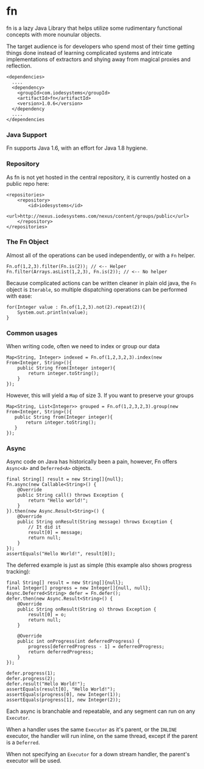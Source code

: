 # fn

fn is a lazy Java Library that helps utilize some rudimentary functional concepts with more nounular objects.

The target audience is for developers who spend most of their time getting things done instead of learning 
complicated systems and intricate implementations of extractors and shying away from magical proxies and
reflection.

    <dependencies>
      ....
      <dependency>
        <groupId>com.iodesystems</groupId>
        <artifactId>fn</artifactId>
        <version>1.0.6</version>
      </dependency
      ....
    </dependencies

### Java Support
Fn supports Java 1.6, with an effort for Java 1.8 hygiene.

### Repository

As fn is not yet hosted in the central repository, it is currently hosted on a public repo here:
    
    <repositories>
        <repository>
            <id>iodesystems</id>
            <url>http://nexus.iodesystems.com/nexus/content/groups/public</url>
        </repository>
    </repositories>

### The Fn Object

Almost all of the operations can be used independently, or with a `Fn` helper. 

    Fn.of(1,2,3).filter(Fn.is(2)); // <-- Helper
    Fn.filter(Arrays.asList(1,2,3), Fn.is(2)); // <-- No helper
    
Because complicated actions can be written cleaner in plain old java, the `Fn` object is `Iterable`,
so multiple dispatching operations can be performed with ease:

    for(Integer value : Fn.of(1,2,3).not(2).repeat(2)){
        System.out.println(value);
    }

### Common usages

When writing code, often we need to index or group our data

    Map<String, Integer> indexed = Fn.of(1,2,3,2,3).index(new From<Integer, String>(){
        public String from(Integer integer){
            return integer.toString();
        }
    });
    
However, this will yield a `Map` of size 3. If you want to preserve your groups

    Map<String, List<Integer>> grouped = Fn.of(1,2,3,2,3).group(new From<Integer, String>(){
       public String from(Integer integer){
           return integer.toString();
       }
    });
    
### Async

Async code on Java has historically been a pain, however, Fn offers `Async<A>` and `Deferred<A>` objects.

    final String[] result = new String[]{null};
    Fn.async(new Callable<String>() {
        @Override
        public String call() throws Exception {
            return "Hello world!";
        }
    }).then(new Async.Result<String>() {
        @Override
        public String onResult(String message) throws Exception {
            // It did it
            result[0] = message;
            return null;
        }
    });
    assertEquals("Hello World!", result[0]);

The deferred example is just as simple (this example also shows progress tracking):

    final String[] result = new String[]{null};
    final Integer[] progress = new Integer[]{null, null};
    Async.Deferred<String> defer = Fn.defer();
    defer.then(new Async.Result<String>() {
        @Override
        public String onResult(String o) throws Exception {
            result[0] = o;
            return null;
        }

        @Override
        public int onProgress(int deferredProgress) {
            progress[deferredProgress - 1] = deferredProgress;
            return deferredProgress;
        }
    });

    defer.progress(1);
    defer.progress(2);
    defer.result("Hello World!");
    assertEquals(result[0], "Hello World!");
    assertEquals(progress[0], new Integer(1));
    assertEquals(progress[1], new Integer(2));

Each async is branchable and repeatable, and any segment can run on any `Executor`.
 
When a handler uses the same `Executor` as it's parent, or the `INLINE` executor, the handler will run 
inline, on the same thread, except if the parent is a `Deferred`.

When not specifying an `Executor` for a down stream handler, the parent's executor will be used.
